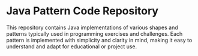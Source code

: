 # Java Pattern Code Repository
This repository contains Java implementations of various shapes and patterns typically used in programming exercises and challenges. Each pattern is implemented with simplicity and clarity in mind, making it easy to understand and adapt for educational or project use.
